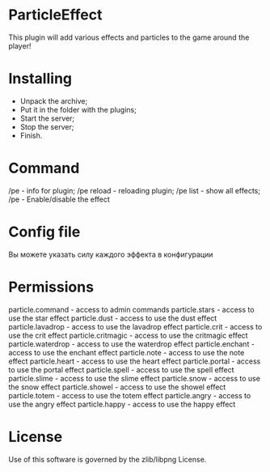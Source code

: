 # ParticleEffect

This plugin will add various effects and particles to the game around the player!

# Installing

- Unpack the archive;
- Put it in the folder with the plugins;
- Start the server;
- Stop the server;
- Finish.

# Command

/pe - info for plugin;
/pe reload - reloading plugin;
/pe list - show all effects;
/pe <effect> - Enable/disable the effect


# Config file

Вы можете указать силу каждого эффекта в конфигурации

# Permissions

particle.command - access to admin commands
particle.stars - access to use the star effect
particle.dust - access to use the dust effect
particle.lavadrop - access to use the lavadrop effect
particle.crit - access to use the сrit effect
particle.critmagic - access to use the critmagic effect
particle.waterdrop - access to use the waterdrop effect
particle.enchant - access to use the enchant effect
particle.note - access to use the note effect
particle.heart - access to use the heart effect
particle.portal - access to use the portal effect
particle.spell - access to use the spell effect
particle.slime - access to use the slime effect
particle.snow - access to use the snow effect
particle.showel - access to use the showel effect
particle.totem - access to use the totem effect
particle.angry - access to use the angry effect
particle.happy - access to use the happy effect


# License

Use of this software is governed by the zlib/libpng License.

